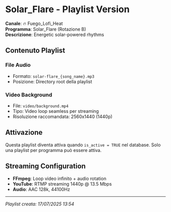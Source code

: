 # Solar_Flare - Playlist Version

**Canale**: 🔥 Fuego_Lofi_Heat  
**Programma**: Solar_Flare (Rotazione B)  
**Descrizione**: Energetic solar-powered rhythms

## Contenuto Playlist

### File Audio
- Formato: `solar-flare_{song_name}.mp3`
- Posizione: Directory root della playlist

### Video Background
- File: `video/background.mp4`
- Tipo: Video loop seamless per streaming
- Risoluzione raccomandata: 2560x1440 (1440p)

## Attivazione
Questa playlist diventa attiva quando `is_active = TRUE` nel database.
Solo una playlist per programma può essere attiva.

## Streaming Configuration
- **FFmpeg**: Loop video infinito + audio rotation
- **YouTube**: RTMP streaming 1440p @ 13.5 Mbps
- **Audio**: AAC 128k, 44100Hz

---
*Playlist creata: 17/07/2025 13:54*
